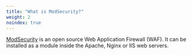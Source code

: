 ```yaml
---
title: "What is ModSecurity?"
weight: 2
noindex: true
---
```


[ModSecurity](https://github.com/owasp-modsecurity/ModSecurity/) is an open source Web Application Firewall (WAF). It can be installed as a module inside the Apache, Nginx or IIS web servers.
